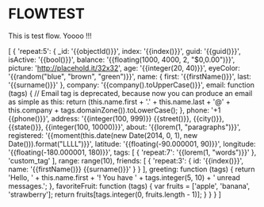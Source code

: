 # FLOWTEST
This is test flow. Yoooo !!!

[
  {
    'repeat:5': {
      _id: '{{objectId()}}',
      index: '{{index()}}',
      guid: '{{guid()}}',
      isActive: '{{bool()}}',
      balance: '{{floating(1000, 4000, 2, "$0,0.00")}}',
      picture: 'http://placehold.it/32x32',
      age: '{{integer(20, 40)}}',
      eyeColor: '{{random("blue", "brown", "green")}}',
      name: {
        first: '{{firstName()}}',
        last: '{{surname()}}'
      },
      company: '{{company().toUpperCase()}}',
      email: function (tags) {
        // Email tag is deprecated, because now you can produce an email as simple as this:
        return (this.name.first + '.' + this.name.last + '@' + this.company + tags.domainZone()).toLowerCase();
      },
      phone: '+1 {{phone()}}',
      address: '{{integer(100, 999)}} {{street()}}, {{city()}}, {{state()}}, {{integer(100, 10000)}}',
      about: '{{lorem(1, "paragraphs")}}',
      registered: '{{moment(this.date(new Date(2014, 0, 1), new Date())).format("LLLL")}}',
      latitude: '{{floating(-90.000001, 90)}}',
      longitude: '{{floating(-180.000001, 180)}}',
      tags: [
        {
          'repeat:7': '{{lorem(1, "words")}}'
        },
        'custom_tag'
      ],
      range: range(10),
      friends: [
        {
          'repeat:3': {
            id: '{{index()}}',
            name: '{{firstName()}} {{surname()}}'
          }
        }
      ],
      greeting: function (tags) {
        return 'Hello, ' + this.name.first + '! You have ' + tags.integer(5, 10) + ' unread messages.';
      },
      favoriteFruit: function (tags) {
        var fruits = ['apple', 'banana', 'strawberry'];
        return fruits[tags.integer(0, fruits.length - 1)];
      }
    }
  }
]

